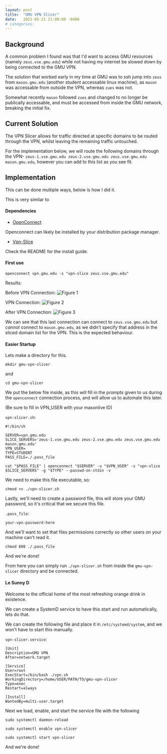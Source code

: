 ```yaml
---
layout: post
title:  "GMU VPN Slicer"
date:   2021-05-21 21:00:00 -0400
# categories: 
---
```


<!-- Tired of having to connect to the pesky GMU VPN manually? Want to improve your workflow? Check this out! -->

## Background

A common problem I found was that I'd want to access GMU resources (namely `zeus.vse.gmu.edu`) while not having my internet be slowed down by being connected to the GMU VPN. 

The solution that worked early in my time at GMU was to ssh jump into `zeus` from `mason.gmu.edu` (another student accessable linux machine), as `mason` was accessable from outside the VPN, whereas `zues` was not. 

Somewhat recently `mason` followed `zues` and changed to no longer be publically accessable, and must be accessed from inside the GMU network, breaking the initial fix. 

## Current Solution

The VPN Slicer allows for traffic directed at specific domains to be routed through the VPN, whilst leaving the remaining traffic untouched. 

For the implementation below, we will route the following domains through the VPN- `zeus-1.vse.gmu.edu zeus-2.vse.gmu.edu zeus.vse.gmu.edu mason.gmu.edu`, however you can add to this list as you see fit.



## Implementation

This can be done multiple ways, below is how I did it.

This is very similar to 

#### Dependencies
<!-- --protocol=anyconnect -->

* [OpenConnect](http://www.infradead.org/openconnect/)

Openconnect can likely be installed by your distribution package manager.

* [Vpn-Slice](https://github.com/dlenski/vpn-slice)

Check the README for the install guide. 

#### First use

`openconnect vpn.gmu.edu -s "vpn-slice zeus.vse.gmu.edu"`

Results:

Before VPN Connection:
![Figure 1](/lug-blog/assets/2021-05-21-gmu-vpn-slicer/fig1.png)

VPN Connection:
![Figure 2](/lug-blog/assets/2021-05-21-gmu-vpn-slicer/fig2.png)

After VPN Connection:
![Figure 3](/lug-blog/assets/2021-05-21-gmu-vpn-slicer/fig3.png)

We can see that this last connection can connect to `zeus.vse.gmu.edu` but _cannot_ connect to `mason.gmu.edu`, as we didn't specify that address in the sliced domain list for the VPN. This is the expected behaviour.


#### Easier Startup

Lets make a directory for this.

`mkdir gmu-vpn-slicer`

and

`cd gmu-vpn-slicer`

We put the below file inside, as this will fill in the prompts given to us during the `openconnect` connection process, and will allow us to automate this later.

(Be sure to fill in VPN_USER with your masonlive ID)

`vpn-slicer.sh`:
```
#!/bin/sh

SERVER=vpn.gmu.edu
SLICE_SERVERS='zeus-1.vse.gmu.edu zeus-2.vse.gmu.edu zeus.vse.gmu.edu mason.gmu.edu'
VPN_USER=
TYPE=STUDENT
PASS_FILE=./.pass_file

cat "$PASS_FILE" | openconnect "$SERVER" -u "$VPN_USER" -s "vpn-slice $SLICE_SERVERS" -g "$TYPE" --passwd-on-stdin -v
```

We need to make this file executable, so:

`chmod +x ./vpn-slicer.sh`

Lastly, we'll need to create a password file, this will store your GMU password, so it's critical that we secure this file. 

`.pass_file`:
```
your-vpn-password-here
```

And we'll want to set that files permissions correctly so other users on your machine can't read it.

`chmod 600 ./.pass_file`

And we're done!

From here you can simply run `./vpn-slicer.sh` from inside the `gmu-vpn-slicer` directory and be connected.


#### Le Sunny D

Welcome to the official home of the most refreshing orange drink in existence.

We can create a SystemD service to have this start and run automatically, lets do that.


We can create the following file and place it in `/etc/systemd/system`, and we won't have to start this manually.

`vpn-slicer.service`: 
```
[Unit]
Description=GMU VPN
After=network.target

[Service]
User=root
ExecStart=/bin/bash ./vpn.sh
WorkingDirectory=/home/USER/PATH/TO/gmu-vpn-slicer
Type=exec
Restart=always

[Install]
WantedBy=multi-user.target
```

Next we load, enable, and start the service file with the following

`sudo systemctl daemon-reload`

`sudo systemctl enable vpn-slicer`

`sudo systemctl start vpn-slicer`


And we're done!